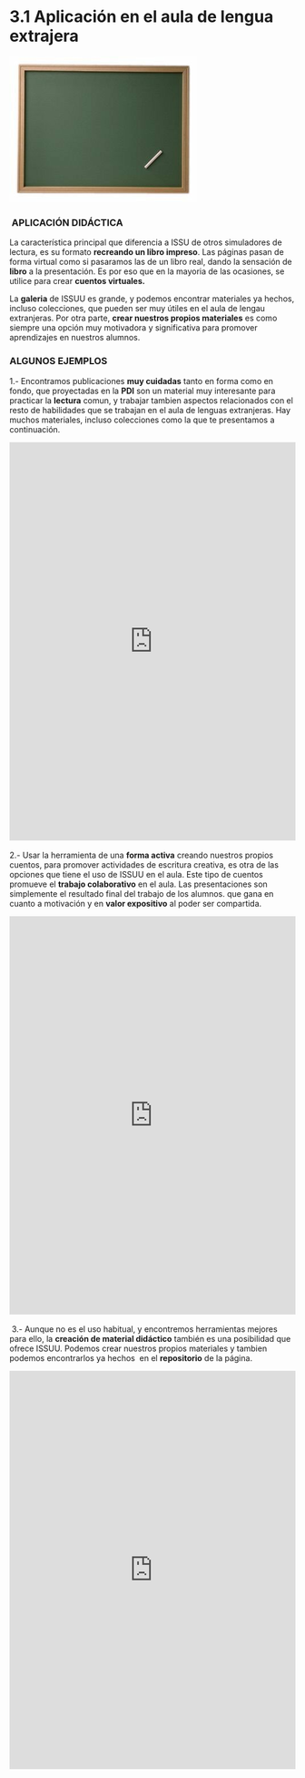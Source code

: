 # 3.1 Aplicación en el aula de lengua extrajera


![Fig 4.12 www.opendeco.es Licencia Creative Commons](img/pizarra2.jpg)


###  APLICACIÓN DIDÁCTICA

La característica principal que diferencia a ISSU de otros simuladores de lectura, es su formato **recreando un libro impreso**. Las páginas pasan de forma virtual como si pasaramos las de un libro real, dando la sensación de **libro** a la presentación. Es por eso que en la mayoria de las ocasiones, se utilice para crear **cuentos virtuales.**

La **galeria** de ISSUU es grande, y podemos encontrar materiales ya hechos, incluso colecciones, que pueden ser muy útiles en el aula de lengau extranjeras. Por otra parte, **crear nuestros propios materiales** es como siempre una opción muy motivadora y significativa para promover aprendizajes en nuestros alumnos.

### ALGUNOS EJEMPLOS  

1.- Encontramos publicaciones **muy cuidadas** tanto en forma como en fondo, que proyectadas en la **PDI** son un material muy interesante para practicar la **lectura** comun, y trabajar tambien aspectos relacionados con el resto de habilidades que se trabajan en el aula de lenguas extranjeras. Hay muchos materiales, incluso colecciones como la que te presentamos a continuación.

<iframe src="https://issuu.com/studentsbucharest/docs/bobble_tales" frameborder="0" width="100%" height="700" allowfullscreen="true" mozallowfullscreen="true" webkitallowfullscreen="true"></iframe>

2.- Usar la herramienta de una **forma activa** creando nuestros propios cuentos, para promover actividades de escritura creativa, es otra de las opciones que tiene el uso de ISSUU en el aula. Este tipo de cuentos promueve el **trabajo colaborativo** en el aula. Las presentaciones son simplemente el resultado final del trabajo de los alumnos. que gana en cuanto a motivación y en **valor expositivo** al poder ser compartida.

<iframe src="https://issuu.com/luciendehirsch/docs/recueil_d_histoires_extraordinaires_-_2012_cm1-2ld" frameborder="0" width="100%" height="700" allowfullscreen="true" mozallowfullscreen="true" webkitallowfullscreen="true"></iframe>

 3.- Aunque no es el uso habitual, y encontremos herramientas mejores para ello, la **creación de material didáctico** también es una posibilidad que ofrece ISSUU. Podemos crear nuestros propios materiales y tambien podemos encontrarlos ya hechos  en el **repositorio** de la página.

<iframe src="https://issuu.com/tomkuo/docs/seasons_in_french_frenchseasons_" frameborder="0" width="100%" height="700" allowfullscreen="true" mozallowfullscreen="true" webkitallowfullscreen="true"></iframe>

